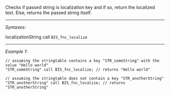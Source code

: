 Checks if passed string is localization key and if so, return the localized text. Else, returns the passed string itself.


---
*Syntaxes:*

localizationString call `BIS_fnc_localize`

---
*Example 1:*

```sqf
// assuming the stringtable contains a key "STR_someString" with the value "Hello world"
"STR_someString" call BIS_fnc_localize; // returns "Hello world"

// assuming the stringtable does not contain a key "STR_anotherString"
"STR_anotherString" call BIS_fnc_localize; // returns "STR_anotherString"
```